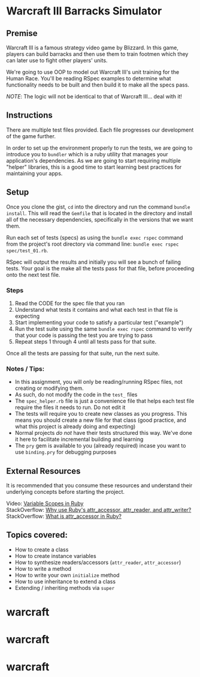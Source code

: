 Warcraft III Barracks Simulator
===============

## Premise

Warcraft III is a famous strategy video game by Blizzard. In this game, players can build barracks and then use them to train footmen which they can later use to fight other players' units.

We're going to use OOP to model out Warcraft III's unit training for the Human Race. You'll be reading RSpec examples to determine what functionality needs to be built and then build it to make all the specs pass.

_NOTE_: The logic will not be identical to that of Warcraft III... deal with it!

## Instructions

There are multiple test files provided. Each file progresses our development of the game further.

In order to set up the environment properly to run the tests, we are going to introduce you to `bundler` which is a ruby utility that manages your application's dependencies. As we are going to start requiring multiple "helper" libraries, this is a good time to start learning best practices for maintaining your apps.

## Setup
Once you clone the gist, `cd` into the directory and run the command `bundle install`. This will read the `Gemfile` that is located in the directory and install all of the necessary dependencies, specifically in the versions that we want them.

Run each set of tests (specs) as using the `bundle exec rspec` command from the project's root directory via command line: `bundle exec rspec spec/test_01.rb`.

RSpec will output the results and initially you will see a bunch of failing tests. Your goal is the make all the tests pass for that file, before proceeding onto the next test file.

### Steps

1. Read the CODE for the spec file that you ran
2. Understand what tests it contains and what each test in that file is expecting
3. Start implementing your code to satisfy a particular test ("example")
4. Run the test suite using the same `bundle exec rspec` command to verify that your code is passing the test you are trying to pass
5. Repeat steps 1 through 4 until all tests pass for that suite.

Once all the tests are passing for that suite, run the next suite.

### Notes / Tips:

* In this assignment, you will only be reading/running RSpec files, not creating or modifying them.
* As such, do not modify the code in the `test_` files
* The `spec_helper.rb` file is just a convenience file that helps each test file require the files it needs to run. Do not edit it
* The tests will require you to create new classes as you progress. This means you should create a new file for that class (good practice, and what this project is already doing and expecting)
* Normal projects *do not* have their tests structured this way. We've done it here to facilitate incremental building and learning
* The `pry` gem is available to you (already required) incase you want to use `binding.pry` for debugging purposes

## External Resources

It is recommended that you consume these resources and understand their underlying concepts before starting the project.

Video: [Variable Scopes in Ruby](http://www.youtube.com/watch?v=iLxKNUFHAnY)  
StackOverflow: [Why use Ruby's attr_accessor, attr_reader, and attr_writer?](http://stackoverflow.com/questions/5046831/why-use-rubys-attr-accessor-attr-reader-and-attr-writer)  
StackOverflow: [What is attr_accessor in Ruby?](http://stackoverflow.com/questions/4370960/what-is-attr-accessor-in-ruby)

## Topics covered:

* How to create a class
* How to create instance variables
* How to synthesize readers/accessors (`attr_reader`, `attr_accessor`)
* How to write a method
* How to write your own `initialize` method
* How to use inheritance to extend a class
* Extending / inheriting methods via `super`
# warcraft
# warcraft
# warcraft
